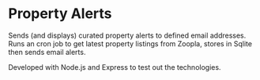 ﻿Property Alerts
===============

Sends (and displays) curated property alerts to defined email addresses. Runs an cron job to get latest property listings from Zoopla, stores in Sqlite then sends email alerts.

Developed with Node.js and Express to test out the technologies.